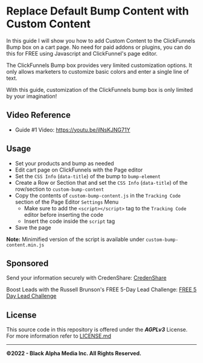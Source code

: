 # Replace Default Bump Content with Custom Content

In this guide I will show you how to add Custom Content to the ClickFunnels Bump box on a cart page.
No need for paid addons or plugins, you can do this for FREE using Javascript and ClickFunnel's page editor.

The ClickFunnels Bump box provides very limited customization options. It only allows marketers to customize basic colors and enter a single line of text.

With this guide, customization of the ClickFunnels bump box is only limited by your imagination!

## Video Reference
- Guide #1 Video: https://youtu.be/jlNsKJNG71Y

## Usage

- Set your products and bump as needed
- Edit cart page on ClickFunnels with the Page editor
- Set the `CSS Info` (`data-title`) of the bump to `bump-element`
- Create a Row or Section that and set the `CSS Info` (`data-title`) of the row/section to `custom-bump-content`
- Copy the contents of `custom-bump-content.js` in the `Tracking Code` section of the Page Editor `Settings` Menu
  - Make sure to add the `<script></script>` tag to the `Tracking Code` editor before inserting the code
  - Insert the code inside the `script` tag
- Save the page

**Note:** Minimified version of the script is available under `custom-bump-content.min.js`

## Sponsored

Send your information securely with CredenShare: [CredenShare](https://bit.ly/credenshare_gh)

Boost Leads with the Russell Brunson's FREE 5-Day Lead Challenge: [FREE 5 Day Lead Challenge](https://bit.ly/cfmg-5d-ch)

## License

This source code in this repository is offered under the **_AGPLv3_** License. For more information refer to
[LICENSE.md](../../LICENSE.md)

---
**&copy;2022 - Black Alpha Media Inc. All Rights Reserved.**